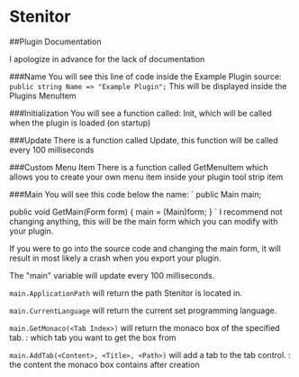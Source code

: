 # Stenitor


##Plugin Documentation

I apologize in advance for the lack of documentation 

###Name
You will see this line of code inside the Example Plugin source:
`public string Name => "Example Plugin";`
This will be displayed inside the Plugins MenuItem

###Initialization
You will see a function called: Init, which will be called when the plugin is loaded (on startup)

###Update
There is a function called Update, this function will be called every 100 milliseconds

###Custom Menu Item
There is a function called GetMenuItem which allows you to create your own menu item inside your plugin tool strip item

###Main
You will see this code below the name:
`
public Main main;

public void GetMain(Form form)
{
  main = (Main)form;
}
`
I recommend not changing anything,
this will be the main form which you can modify with your plugin.

If you were to go into the source code and changing the main form,
it will result in most likely a crash when you export your plugin.

The "main" variable will update every 100 milliseconds.

`main.ApplicationPath` will return the path Stenitor is located in.

`main.CurrentLanguage` will return the current set programming language.

`main.GetMonaco(<Tab Index>)` will return the monaco box of the specified tab.
<Tab Index>: which tab you want to get the box from

`main.AddTab(<Content>, <Title>, <Path>)` will add a tab to the tab control.
<Content>: the content the monaco box contains after creation
<Title>: the text of the tab item
<Path>: only used for python to know what file to execute

`main.GetText(<Tab Index>)` gets the text of the monaco box of the tab.
<Tab Index>: the index of what tab you want

`main.Run()` runs the script of the selected tab if its runnable.

`main.OpenFile()` opens the open file dialog for you to select what file to open.

`main.SaveFile()` opens the save file dialog for you to select where to save opened file.

`main.NewFile()` opens the save file dialog for you to select where to create a new file.

`main.ToggleFullscreen()` toggles fullscreen.
